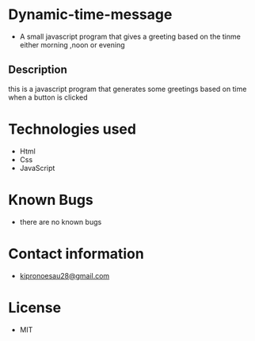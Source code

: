 # Dynamic-time-message

* A small javascript program that gives a greeting based on the tinme either morning ,noon or evening
## Description
this is a javascript program that generates some greetings based on time when a button is clicked 
# Technologies used 
* Html
* Css
* JavaScript
# Known Bugs
* there are no known bugs
# Contact information
* kipronoesau28@gmail.com
# License
* MIT
